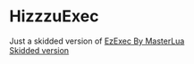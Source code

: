 # HizzzuExec

Just a skidded version of [EzExec By MasterLua](https://github.com/MasterLua/EzExecV2)<br>[Skidded version](https://cdn.discordapp.com/attachments/772894623714639936/772894721109917776/Skidded_version.rar)
